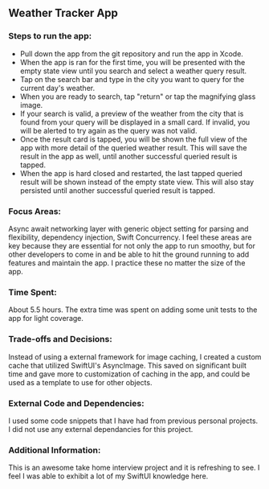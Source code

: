 ## Weather Tracker App

### Steps to run the app:
- Pull down the app from the git repository and run the app in Xcode. 
- When the app is ran for the first time, you will be presented with the empty state view until you search and select a weather query result.
- Tap on the search bar and type in the city you want to query for the current day's weather.
- When you are ready to search, tap "return" or tap the magnifying glass image.
- If your search is valid, a preview of the weather from the city that is found from your query will be displayed in a small card. If invalid, you will be alerted to try again as the query was not valid.
- Once the result card is tapped, you will be shown the full view of the app with more detail of the queried weather result. This will save the result in the app as well, until another successful queried result is tapped.
- When the app is hard closed and restarted, the last tapped queried result will be shown instead of the empty state view. This will also stay persisted until another successful queried result is tapped.

### Focus Areas: 
Async await networking layer with generic object setting for parsing and flexibility, dependency injection, Swift Concurrency. I feel these areas are key because they are essential for not only the app to run smoothy, but for other developers to come in and be able to hit the ground running to add features and maintain the app. I practice these no matter the size of the app.

### Time Spent: 
About 5.5 hours. The extra time was spent on adding some unit tests to the app for light coverage.

### Trade-offs and Decisions:
Instead of using a external framework for image caching, I created a custom cache that utilized SwiftUI's AsyncImage. This saved on significant built time and gave more to customization of caching in the app, and could be used as a template to use for other objects.

### External Code and Dependencies:
I used some code snippets that I have had from previous personal projects. I did not use any external dependancies for this project.

### Additional Information:
This is an awesome take home interview project and it is refreshing to see. I feel I was able to exhibit a lot of my SwiftUI knowledge here.






